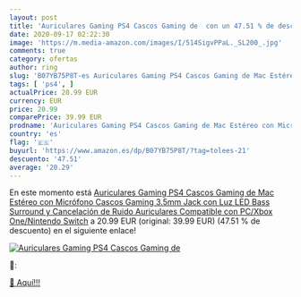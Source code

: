 ```yaml
---
layout: post
title: 'Auriculares Gaming PS4 Cascos Gaming de  con un 47.51 % de descuento'
date: 2020-09-17 02:22:30
image: 'https://m.media-amazon.com/images/I/514SigvPPaL._SL200_.jpg'
comments: true
category: ofertas
author: ring
slug: 'B07YB75P8T-es Auriculares Gaming PS4 Cascos Gaming de Mac Estéreo con...'
tags: [ 'ps4', ]
actualPrice: 20.99 EUR
currency: EUR
price: 20.99
comparePrice: 39.99 EUR
prodname: 'Auriculares Gaming PS4 Cascos Gaming de Mac Estéreo con Micrófono Cascos Gaming 3.5mm Jack con Luz LED Bass Surround y Cancelación de Ruido Auriculares Compatible con PC/Xbox One/Nintendo Switch'
country: 'es'
flag: '🇪🇸'
buyurl: 'https://www.amazon.es/dp/B07YB75P8T/?tag=tolees-21'
descuento: '47.51'
average: '20.29'
---
```


En este momento está [Auriculares Gaming PS4 Cascos Gaming de Mac Estéreo con Micrófono Cascos Gaming 3.5mm Jack con Luz LED Bass Surround y Cancelación de Ruido Auriculares Compatible con PC/Xbox One/Nintendo Switch](https://www.amazon.es/dp/B07YB75P8T/?tag=tolees-21) a 20.99 EUR (original: 39.99 EUR) (47.51 %  de descuento) en el siguiente enlace!

[![Auriculares Gaming PS4 Cascos Gaming de ](https://m.media-amazon.com/images/I/514SigvPPaL._SL200_.jpg)](https://www.amazon.es/dp/B07YB75P8T/?tag=tolees-21)

🔎:


[🛒 Aquí!!!](https://www.amazon.es/dp/B07YB75P8T/?tag=tolees-21)
